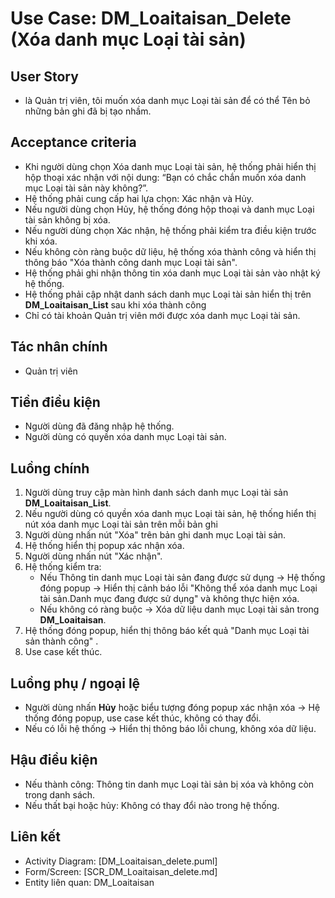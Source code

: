 # Use Case: DM_Loaitaisan_Delete (Xóa danh mục Loại tài sản)

## User Story
- là Quản trị viên, tôi muốn xóa danh mục Loại tài sản để có thể Tên bỏ những bản ghi đã bị tạo nhầm.

## Acceptance criteria
- Khi người dùng chọn Xóa danh mục Loại tài sản, hệ thống phải hiển thị hộp thoại xác nhận với nội dung: “Bạn có chắc chắn muốn xóa danh mục Loại tài sản này không?”.
- Hệ thống phải cung cấp hai lựa chọn: Xác nhận và Hủy.
- Nếu người dùng chọn Hủy, hệ thống đóng hộp thoại và danh mục Loại tài sản không bị xóa.
- Nếu người dùng chọn Xác nhận, hệ thống phải kiểm tra điều kiện trước khi xóa.
- Nếu không còn ràng buộc dữ liệu, hệ thống xóa thành công và hiển thị thông báo "Xóa thành công danh mục Loại tài sản".
- Hệ thống phải ghi nhận thông tin xóa danh mục Loại tài sản vào nhật ký hệ thống. 
- Hệ thống phải cập nhật danh sách danh mục Loại tài sản hiển thị trên **DM_Loaitaisan_List** sau khi xóa thành công
- Chỉ có tài khoản Quản trị viên mới được xóa danh mục Loại tài sản.

## Tác nhân chính
- Quản trị viên

## Tiền điều kiện
- Người dùng đã đăng nhập hệ thống.
- Người dùng có quyền xóa danh mục Loại tài sản.

## Luồng chính
1. Người dùng truy cập màn hình danh sách danh mục Loại tài sản **DM_Loaitaisan_List**.  
2. Nếu người dùng có quyền xóa danh mục Loại tài sản, hệ thống hiển thị nút xóa danh mục Loại tài sản trên mỗi bản ghi
3. Người dùng nhấn nút "Xóa" trên bản ghi danh mục Loại tài sản.  
3. Hệ thống hiển thị popup xác nhận xóa.  
4. Người dùng nhấn nút "Xác nhận".  
5. Hệ thống kiểm tra:  
   - Nếu Thông tin danh mục Loại tài sản đang được sử dụng → Hệ thống đóng popup → Hiển thị cảnh báo lỗi "Không thể xóa danh mục Loại tài sản.Danh mục đang được sử dụng" và không thực hiện xóa.  
   - Nếu không có ràng buộc → Xóa dữ liệu danh mục Loại tài sản trong **DM_Loaitaisan**.  
6. Hệ thống đóng popup, hiển thị thông báo kết quả "Danh mục Loại tài sản thành công" .  
7. Use case kết thúc. 

## Luồng phụ / ngoại lệ
- Người dùng nhấn **Hủy** hoặc biểu tượng đóng popup xác nhận xóa → Hệ thống đóng popup, use case kết thúc, không có thay đổi.  
- Nếu có lỗi hệ thống → Hiển thị thông báo lỗi chung, không xóa dữ liệu.  

## Hậu điều kiện
- Nếu thành công: Thông tin danh mục Loại tài sản bị xóa và không còn trong danh sách.  
- Nếu thất bại hoặc hủy: Không có thay đổi nào trong hệ thống.

## Liên kết
- Activity Diagram: [DM_Loaitaisan_delete.puml]
- Form/Screen: [SCR_DM_Loaitaisan_delete.md]
- Entity liên quan: DM_Loaitaisan
